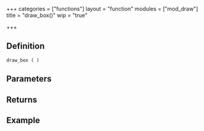 +++
categories = ["functions"]
layout = "function"
modules = ["mod_draw"]
title = "draw_box()"
wip = "true"

+++

## Definition

    draw_box ( )

## Parameters

## Returns

## Example

```
```
